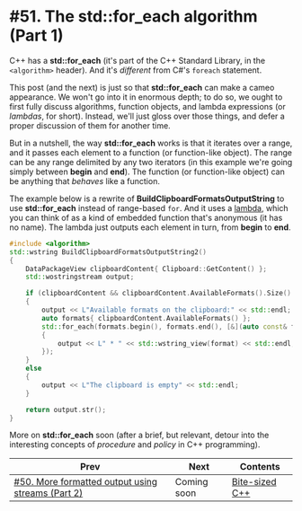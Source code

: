 # #51. The **std::for_each** algorithm (Part 1)

C++ has a **std::for_each** (it's part of the C++ Standard Library, in the `<algorithm>` header). And it's *different* from C#'s `foreach` statement.

This post (and the next) is just so that **std::for_each** can make a cameo appearance. We won't go into it in enormous depth; to do so, we ought to first fully discuss algorithms, function objects, and lambda expressions (or *lambdas*, for short). Instead, we'll just gloss over those things, and defer a proper discussion of them for another time.

But in a nutshell, the way **std::for_each** works is that it iterates over a range, and it passes each element to a function (or function-like object). The range can be any range delimited by any two iterators (in this example we're going simply between **begin** and **end**). The function (or function-like object) can be anything that *behaves* like a function.

The example below is a rewrite of **BuildClipboardFormatsOutputString** to use **std::for_each** instead of range-based `for`. And it uses a [lambda](https://docs.microsoft.com/cpp/cpp/lambda-expressions-in-cpp), which you can think of as a kind of embedded function that's anonymous (it has no name). The lambda just outputs each element in turn, from **begin** to **end**.

```cpp
#include <algorithm>
std::wstring BuildClipboardFormatsOutputString2()
{
    DataPackageView clipboardContent{ Clipboard::GetContent() };
    std::wostringstream output;

    if (clipboardContent && clipboardContent.AvailableFormats().Size() > 0)
    {
        output << L"Available formats on the clipboard:" << std::endl;
        auto formats{ clipboardContent.AvailableFormats() };
        std::for_each(formats.begin(), formats.end(), [&](auto const& format)
        {
            output << L" * " << std::wstring_view(format) << std::endl; 
        });
    }
    else
    {
        output << L"The clipboard is empty" << std::endl;
    }

    return output.str();
}
```

More on **std::for_each** soon (after a brief, but relevant, detour into the interesting concepts of *procedure* and *policy* in C++ programming).

|Prev|Next|Contents|
|-|-|-|
|[#50. More formatted output using streams (Part 2)](050.md)|Coming soon|[Bite-sized C++](../README.md)|
